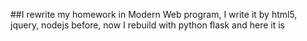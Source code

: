 ##I rewrite my homework in Modern Web program, I write it by html5, jquery, nodejs before, now I rebuild with python flask and here it is
